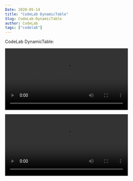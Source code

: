 ```yaml
---
Date: 2020-05-14
title: "CodeLab DynamicTable"
Slug: CodeLab-DynamicTable
author: CodeLab
tags: ["codelab"]
---
```


CodeLab DynamicTable:

<!--more-->

<video width=80% src="https://adapter.codelab.club/video/1589459621915320.mp4" controls="controls"></video>

<video width=80% src="https://adapter.codelab.club/video/1589459630916864.mp4" controls="controls"></video>